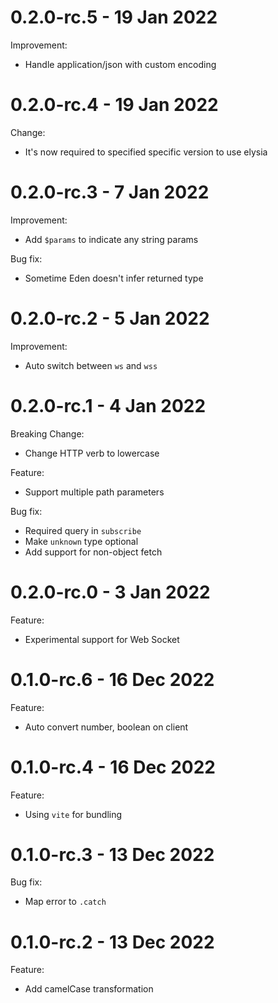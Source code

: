 # 0.2.0-rc.5 - 19 Jan 2022
Improvement:
- Handle application/json with custom encoding

# 0.2.0-rc.4 - 19 Jan 2022
Change:
- It's now required to specified specific version to use elysia

# 0.2.0-rc.3 - 7 Jan 2022
Improvement:
- Add `$params` to indicate any string params

Bug fix:
- Sometime Eden doesn't infer returned type

# 0.2.0-rc.2 - 5 Jan 2022
Improvement:
- Auto switch between `ws` and `wss`

# 0.2.0-rc.1 - 4 Jan 2022
Breaking Change:
- Change HTTP verb to lowercase

Feature:
- Support multiple path parameters

Bug fix:
- Required query in `subscribe`
- Make `unknown` type optional
- Add support for non-object fetch

# 0.2.0-rc.0 - 3 Jan 2022
Feature:
- Experimental support for Web Socket

# 0.1.0-rc.6 - 16 Dec 2022
Feature:
- Auto convert number, boolean on client

# 0.1.0-rc.4 - 16 Dec 2022
Feature:
- Using `vite` for bundling

# 0.1.0-rc.3 - 13 Dec 2022
Bug fix:
- Map error to `.catch`

# 0.1.0-rc.2 - 13 Dec 2022
Feature:
- Add camelCase transformation
